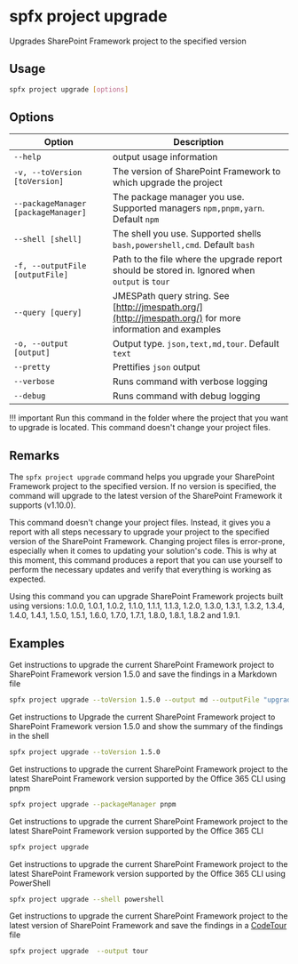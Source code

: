 # spfx project upgrade

Upgrades SharePoint Framework project to the specified version

## Usage

```sh
spfx project upgrade [options]
```

## Options

Option|Description
------|-----------
`--help`|output usage information
`-v, --toVersion [toVersion]`|The version of SharePoint Framework to which upgrade the project
`--packageManager [packageManager]`|The package manager you use. Supported managers `npm,pnpm,yarn`. Default `npm`
`--shell [shell]`|The shell you use. Supported shells `bash,powershell,cmd`. Default `bash`
`-f, --outputFile [outputFile]`|Path to the file where the upgrade report should be stored in. Ignored when `output` is `tour`
`--query [query]`|JMESPath query string. See [http://jmespath.org/](http://jmespath.org/) for more information and examples
`-o, --output [output]`|Output type. `json,text,md,tour`. Default `text`
`--pretty`|Prettifies `json` output
`--verbose`|Runs command with verbose logging
`--debug`|Runs command with debug logging

!!! important
    Run this command in the folder where the project that you want to upgrade is located. This command doesn't change your project files.

## Remarks

The `spfx project upgrade` command helps you upgrade your SharePoint Framework project to the specified version. If no version is specified, the command will upgrade to the latest version of the SharePoint Framework it supports (v1.10.0).

This command doesn't change your project files. Instead, it gives you a report with all steps necessary to upgrade your project to the specified version of the SharePoint Framework. Changing project files is error-prone, especially when it comes to updating your solution's code. This is why at this moment, this command produces a report that you can use yourself to perform the necessary updates and verify that everything is working as expected.

Using this command you can upgrade SharePoint Framework projects built using versions: 1.0.0, 1.0.1, 1.0.2, 1.1.0, 1.1.1, 1.1.3, 1.2.0, 1.3.0, 1.3.1, 1.3.2, 1.3.4, 1.4.0, 1.4.1, 1.5.0, 1.5.1, 1.6.0, 1.7.0, 1.7.1, 1.8.0, 1.8.1, 1.8.2 and 1.9.1.

## Examples

Get instructions to upgrade the current SharePoint Framework project to SharePoint Framework version 1.5.0 and save the findings in a Markdown file

```sh
spfx project upgrade --toVersion 1.5.0 --output md --outputFile "upgrade-report.md"
```

Get instructions to Upgrade the current SharePoint Framework project to SharePoint Framework version 1.5.0 and show the summary of the findings in the shell

```sh
spfx project upgrade --toVersion 1.5.0
```

Get instructions to upgrade the current SharePoint Framework project to the latest SharePoint Framework version supported by the Office 365 CLI using pnpm

```sh
spfx project upgrade --packageManager pnpm
```

Get instructions to upgrade the current SharePoint Framework project to the latest SharePoint Framework version supported by the Office 365 CLI

```sh
spfx project upgrade
```

Get instructions to upgrade the current SharePoint Framework project to the latest SharePoint Framework version supported by the Office 365 CLI using PowerShell

```sh
spfx project upgrade --shell powershell
```

Get instructions to upgrade the current SharePoint Framework project to the latest version of SharePoint Framework and save the findings in a [CodeTour](https://aka.ms/codetour) file

```sh
spfx project upgrade  --output tour
```
